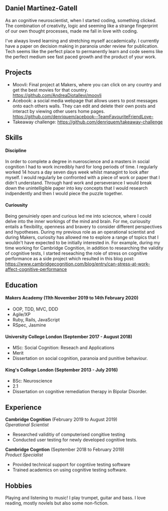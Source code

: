 ## Daniel Martinez-Gatell

As an cognitive neuroscientist, when I started coding, something clicked. The combination of creativity, logic and seeming like a strange fingerprint of our own thought processes, made me fall in love with coding.

I've always loved learning and stretching myself accademically. I currently have a paper on decision making in paranoia under review for publication. Tech seems like the perfect place to permanently learn and code seems like the perfect medium see fast paced growth and the product of your work.

## Projects

- Moovli: Final project at Makers, where you can click on any country and get the best movies for that country. https://github.com/AndreaDiotallevi/moovli
- Acebook: a social media webpage that allows users to post messages onto each others walls. They can edit and delete their own posts and interact by viewing other users home pages. https://github.com/denriquem/acebook--TeamFavouriteFriendLove-
- Takeaway challenge: https://github.com/denriquem/takeaway-challenge

## Skills

#### Discipline

In order to complete a degree in nueroscience and a masters in social cognition I had to work incredibly hard for long periods of time. I regularly worked 14 hours a day seven days week whilst managint to look after myself. I would regularly be confronted with a piece of work or paper that I didn't understand. Through hard work and perseverance I would break down the unintelligible paper into key concepts that I would research indpendently and then I would piece the puzzle together.


#### Curiousity

Being genuiniely open and curious led me into sciecnce, where I could delve into the inner workings of the mind and brain. For me, curiousity entails a flexibility, openness and bravery to consider different perspectives and hypotheses. During my previous role as an operational scientist and during Makers, curiosity has allowed me to explore a range of topics that I wouldn't have expected to be initially interested in. For example, during my time working for Cambridge Cognition, in addition to researching the validity of cognitive tests, I started reseaching the role of stress on cognitive performance as a side project which resulted in this blog post: https://www.cambridgecognition.com/blog/entry/can-stress-at-work-affect-cognitive-performance


## Education

#### Makers Academy (11th November 2019 to 14th February 2020)

- OOP, TDD, MVC, DDD
- Agile/XP
- Ruby, Rails, JavaScript
- RSpec, Jasmine

#### University College London (September 2017 - August 2018)

- MSc: Social Cognition: Reseach and Applications
- Merit 
- Dissertation on social cognition, paranoia and punitive behaviour.

#### King's College London (September 2013 - July 2016)

- BSc: Neuroscience
- 2.1 
- Dissertation on cognitive remediation therapy in Bipolar Disorder.

## Experience

**Cambridge Cognition** (February 2019 to August 2019)    
*Operational Scientist*  
- Researched validitiy of computerised congitive testing
- Conducted user testing for newly developed cognitive tests.

**Cambridge Cogntion** (September 2018 to February 2019)   
*Product Specialist*  
- Provided technical support for cogntiive testing software
- Trained academics on using cognitive testing software.

## Hobbies

Playing and listening to music! I play trumpet, guitar and bass. I love reading, mostly novlels but also some non-fiction. 
